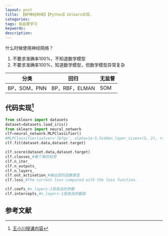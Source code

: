 ```yaml
---
layout: post
title: 【BP神经网络】【Python】sklearn实现.
categories:
tags: 有监督学习
keywords:
description:
---
```



什么时候使用神经网络？

1. 不要求准确率100%，不知道数学模型
2. 不要求准确率100%，知道数学模型，但数学模型异常复杂



|分类|回归|无监督
|--|--|--|
|BP，SOM，PNN|BP，RBF，ELMAN|SOM

## 代码实现[^wangxiaochuan]

```py
from sklearn import datasets
dataset=datasets.load_iris()
from sklearn import neural_network
clf=neural_network.MLPClassifier()
#MLPClassifier(solver='lbfgs', alpha=1e-5,hidden_layer_sizes=(5, 2), random_state=1)
clf.fit(dataset.data,dataset.target)
```

```py
clf.score(dataset.data,dataset.target)
clf.classes_#每个类的标签
clf.n_iter_
clf.n_outputs_
clf.n_layers_
clf.out_activation_#输出层的函数类型
clf.loss_#The current loss computed with the loss function.

clf.coefs_#n_layers-1层各自的参数
clf.intercepts_#n_layers-1层各自的截距
```

## 参考文献

[^wangxiaochuan]: [王小川授课内容](https://weibo.com/hgsz2003)  

